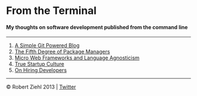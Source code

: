 # From the Terminal

#### My thoughts on software development published from the command line

* * *

1. [A Simple Git Powered Blog](https://github.com/rziehl/from_the_terminal/blob/master/posts/001_a_simple_git_powered_blog.md)
2. [The Fifth Degree of Package Managers](https://github.com/rziehl/from_the_terminal/blob/master/posts/002_the_fifth_degree_of_package_management.md)
3. [Micro Web Frameworks and Language Agnosticism](https://github.com/rziehl/from_the_terminal/blob/master/posts/003_micro_web_frameworks_and_language_agnosticism.md)
4. [True Startup Culture](https://github.com/rziehl/from_the_terminal/blob/master/posts/004_true_startup_culture.md)
5. [On Hiring Developers](https://github.com/rziehl/from_the_terminal/blob/master/posts/005_on_hiring_developers.md)

* * *

© Robert Ziehl 2013 | [Twitter](https://twitter.com/robziehl)
